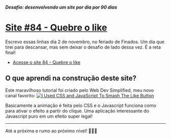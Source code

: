 ##### Desafio: desenvolvendo um site por dia por 90 dias 

# [Site #84 - Quebre o like](https://www.dorlyneto.com/90sites/84-quebre-o-like)

Escrevo essas linhas dia 2 de novembro, no feriado de Finados. Um dia que tirei para descansar, mas sem deixar o desafio de lado dessa vez. É a reta final!
* [Acesse o site 84 - Quebre o like](https://www.dorlyneto.com/90sites/84-quebre-o-like)

## O que aprendi na construção deste site?
 
Este maravilhoso tutorial foi criado pelo Web Dev Simplified, meu novo canal favorito:
[![I Used CSS and JavaScript To Smash The Like Button](https://img.youtube.com/vi/9IXvLM-Tlcw/0.jpg)](https://www.youtube.com/watch?v=9IXvLM-Tlcw)

Basicamente a animação é feita pelo CSS e o Javascript funciona como para ativar o efeito a partir do clique. Uma aplicação interessante do Javascript puro em um efeito super legal!

---

Até a próxima e rumo ao próximo nível! 🚀🚀🚀